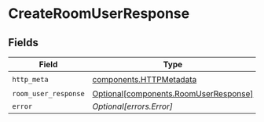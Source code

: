 # CreateRoomUserResponse


## Fields

| Field                                                                                | Type                                                                                 | Required                                                                             | Description                                                                          |
| ------------------------------------------------------------------------------------ | ------------------------------------------------------------------------------------ | ------------------------------------------------------------------------------------ | ------------------------------------------------------------------------------------ |
| `http_meta`                                                                          | [components.HTTPMetadata](../../models/components/httpmetadata.md)                   | :heavy_check_mark:                                                                   | N/A                                                                                  |
| `room_user_response`                                                                 | [Optional[components.RoomUserResponse]](../../models/components/roomuserresponse.md) | :heavy_minus_sign:                                                                   | Success                                                                              |
| `error`                                                                              | *Optional[errors.Error]*                                                             | :heavy_minus_sign:                                                                   | Error                                                                                |